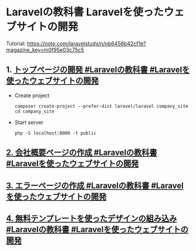 # Laravelの教科書 Laravelを使ったウェブサイトの開発

Tutorial: https://note.com/laravelstudy/n/nb6456b42cf1e?magazine_key=m0f95e03c75c5

## 1. [トップページの開発 #Laravelの教科書 #Laravelを使ったウェブサイトの開発](https://note.com/laravelstudy/n/n98f754efc6da)

* Create project
  ```shell
  composer create-project --prefer-dist laravel/laravel company_site
  cd company_site
  ```
* Start server
  ```shell
  php -S localhost:8000 -t public
  ```

## [2. 会社概要ページの作成 #Laravelの教科書 #Laravelを使ったウェブサイトの開発](https://note.com/laravelstudy/n/n093294a3dd5d)
  
## [3. エラーページの作成 #Laravelの教科書 #Laravelを使ったウェブサイトの開発](https://note.com/laravelstudy/n/n6a7e366fbd2a)

## [4. 無料テンプレートを使ったデザインの組み込み #Laravelの教科書 #Laravelを使ったウェブサイトの開発](https://note.com/laravelstudy/n/nccfbed20e281)
